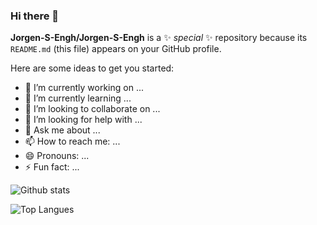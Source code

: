 ### Hi there 👋

**Jorgen-S-Engh/Jorgen-S-Engh** is a ✨ _special_ ✨ repository because its `README.md` (this file) appears on your GitHub profile.

Here are some ideas to get you started:

- 🔭 I’m currently working on ...
- 🌱 I’m currently learning ...
- 👯 I’m looking to collaborate on ...
- 🤔 I’m looking for help with ...
- 💬 Ask me about ...
- 📫 How to reach me: ...
- 😄 Pronouns: ...
- ⚡ Fun fact: ...

![Github stats](https://github-readme-stats.vercel.app/api?username=Jorgen-S-Engh&count_private=true&show_icons=true&theme=radical)

![Top Langues](https://github-readme-stats.vercel.app/api/top-langs/?username=Jorgen-S-Engh&show_icons=true&theme=radical)
